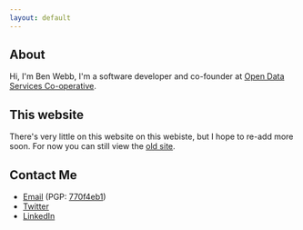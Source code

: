 ```yaml
---
layout: default
---
```


## About

Hi, I'm Ben Webb, I'm a software developer and co-founder at [Open Data Services Co-operative](http://opendataservices.coop/). 

## This website

There's very little on this website on this webiste, but I hope to re-add more soon. For now you can still view the [old site](old.html).


## Contact Me

* [Email](mailto:ben@bjwebb.co.uk) (PGP: [770f4eb1](https://bjwebb.co.uk/files/key.asc))
* [Twitter](http://twitter.com/bjwebb67)
* [LinkedIn](http://uk.linkedin.com/in/bjwebb)
